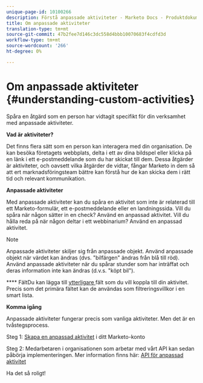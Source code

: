 ```yaml
---
unique-page-id: 10100266
description: Förstå anpassade aktiviteter - Marketo Docs - Produktdokumentation
title: Om anpassade aktiviteter
translation-type: tm+mt
source-git-commit: 47b2fee7d146c3dc558d4bbb10070683f4cdfd3d
workflow-type: tm+mt
source-wordcount: '266'
ht-degree: 0%

---
```



# Om anpassade aktiviteter {#understanding-custom-activities}

Spåra en åtgärd som en person har vidtagit specifikt för din verksamhet med anpassade aktiviteter.

**Vad är aktiviteter?**

Det finns flera sätt som en person kan interagera med din organisation. De kan besöka företagets webbplats, delta i ett av dina bildspel eller klicka på en länk i ett e-postmeddelande som du har skickat till dem. Dessa åtgärder är aktiviteter, och oavsett vilka åtgärder de vidtar, fångar Marketo in dem så att ert marknadsföringsteam bättre kan förstå hur de kan skicka dem i rätt tid och relevant kommunikation.

**Anpassade aktiviteter**

Med anpassade aktiviteter kan du spåra en aktivitet som inte är relaterad till ett Marketo-formulär, ett e-postmeddelande eller en landningssida. Vill du spåra när någon sätter in en check? Använd en anpassad aktivitet. Vill du hålla reda på när någon deltar i ett webbinarium? Använd en anpassad aktivitet.

>[!NOTE]
>
>Anpassade aktiviteter skiljer sig från anpassade objekt. Använd anpassade objekt när värdet kan ändras (dvs. &quot;bilfärgen&quot; ändras från blå till röd). Använd anpassade aktiviteter när du spårar stunder som har inträffat och deras information inte kan ändras (d.v.s. &quot;köpt bil&quot;).

**** FältDu kan lägga till  [ytterligare ](https://docs.marketo.com/x/Mx6a) fält som du vill koppla till din aktivitet. Precis som det primära fältet kan de användas som filtreringsvillkor i en smart lista.

**Komma igång**

Anpassade aktiviteter fungerar precis som vanliga aktiviteter. Men det är en tvåstegsprocess.

Steg 1: [Skapa en anpassad aktivitet](create-a-custom-activity.md) i ditt Marketo-konto

Steg 2: Medarbetaren i organisationen som arbetar med vårt API kan sedan påbörja implementeringen. Mer information finns här: [API för anpassad aktivitet](http://developers.marketo.com/documentation/rest/add-custom-activities/)

Ha det så roligt!
